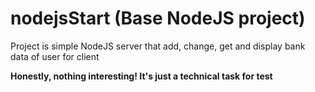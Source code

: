 # nodejsStart (Base NodeJS project)






Project is simple NodeJS server that add, change, get and display bank data of user for client

**Honestly, nothing interesting! It's just a technical task for test**

